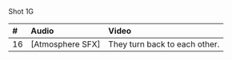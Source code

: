 Shot 1G

| # | Audio | Video |
|:---|:---|:---|
| 16 | [Atmosphere SFX] | They turn back to each other. |
